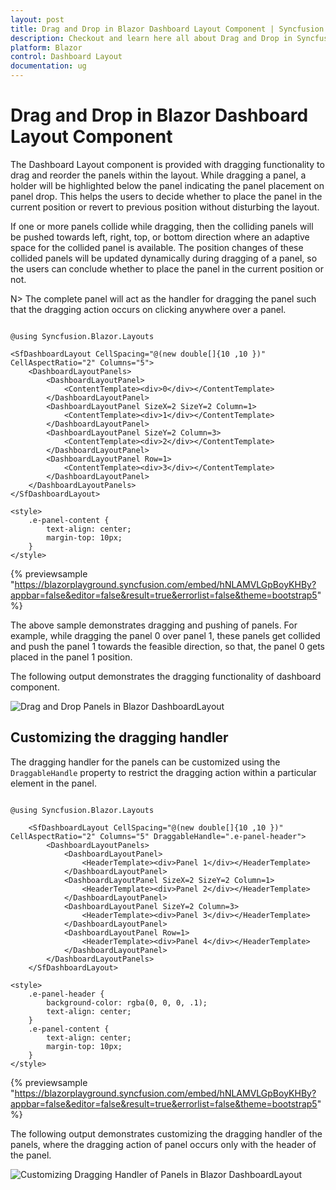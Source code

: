 ```yaml
---
layout: post
title: Drag and Drop in Blazor Dashboard Layout Component | Syncfusion
description: Checkout and learn here all about Drag and Drop in Syncfusion Blazor Dashboard Layout component and more.
platform: Blazor
control: Dashboard Layout
documentation: ug
---
```


# Drag and Drop in Blazor Dashboard Layout Component

The Dashboard Layout component is provided with dragging functionality to drag and reorder the panels within the layout. While dragging a panel, a holder will be highlighted below the panel indicating the panel placement on panel drop. This helps the users to decide whether to place the panel in the current position or revert to previous position without disturbing the layout.

If one or more panels collide while dragging, then the colliding panels will be pushed towards left, right, top, or bottom direction where an adaptive space for the collided panel is available. The position changes of these collided panels will be updated dynamically during dragging of a panel, so the users can conclude whether to place the panel in the current position or not.

N> The complete panel will act as the handler for dragging the panel such that the dragging action occurs on clicking anywhere over a panel.

```cshtml

@using Syncfusion.Blazor.Layouts

<SfDashboardLayout CellSpacing="@(new double[]{10 ,10 })" CellAspectRatio="2" Columns="5">
    <DashboardLayoutPanels>
        <DashboardLayoutPanel>
            <ContentTemplate><div>0</div></ContentTemplate>
        </DashboardLayoutPanel>
        <DashboardLayoutPanel SizeX=2 SizeY=2 Column=1>
            <ContentTemplate><div>1</div></ContentTemplate>
        </DashboardLayoutPanel>
        <DashboardLayoutPanel SizeY=2 Column=3>
            <ContentTemplate><div>2</div></ContentTemplate>
        </DashboardLayoutPanel>
        <DashboardLayoutPanel Row=1>
            <ContentTemplate><div>3</div></ContentTemplate>
        </DashboardLayoutPanel>
    </DashboardLayoutPanels>
</SfDashboardLayout>

<style>
    .e-panel-content {
        text-align: center;
        margin-top: 10px;
    }
</style>

```
{% previewsample "https://blazorplayground.syncfusion.com/embed/hNLAMVLGpBoyKHBy?appbar=false&editor=false&result=true&errorlist=false&theme=bootstrap5" %}

The above sample demonstrates dragging and pushing of panels. For example, while dragging the panel 0 over panel 1, these panels get collided and push the panel 1 towards the feasible direction, so that, the panel 0 gets placed in the panel 1 position.

The following output demonstrates the dragging functionality of dashboard component.

![Drag and Drop Panels in Blazor DashboardLayout](../images/blazor-dashboard-layout-drag-and-drop.gif)

## Customizing the dragging handler

The dragging handler for the panels can be customized using the `DraggableHandle` property to restrict the dragging action within a particular element in the panel.

```cshtml

@using Syncfusion.Blazor.Layouts

    <SfDashboardLayout CellSpacing="@(new double[]{10 ,10 })" CellAspectRatio="2" Columns="5" DraggableHandle=".e-panel-header">
        <DashboardLayoutPanels>
            <DashboardLayoutPanel>
                <HeaderTemplate><div>Panel 1</div></HeaderTemplate>
            </DashboardLayoutPanel>
            <DashboardLayoutPanel SizeX=2 SizeY=2 Column=1>
                <HeaderTemplate><div>Panel 2</div></HeaderTemplate>
            </DashboardLayoutPanel>
            <DashboardLayoutPanel SizeY=2 Column=3>
                <HeaderTemplate><div>Panel 3</div></HeaderTemplate>
            </DashboardLayoutPanel>
            <DashboardLayoutPanel Row=1>
                <HeaderTemplate><div>Panel 4</div></HeaderTemplate>
            </DashboardLayoutPanel>
        </DashboardLayoutPanels>
    </SfDashboardLayout>

<style>
    .e-panel-header {
        background-color: rgba(0, 0, 0, .1);
        text-align: center;
    }
    .e-panel-content {
        text-align: center;
        margin-top: 10px;
    }
</style>

```
{% previewsample "https://blazorplayground.syncfusion.com/embed/hNLAMVLGpBoyKHBy?appbar=false&editor=false&result=true&errorlist=false&theme=bootstrap5" %}

The following output demonstrates customizing the dragging handler of the panels, where the dragging action of panel occurs only with the header of the panel.

![Customizing Dragging Handler of Panels in Blazor DashboardLayout](../images/blazor-dashboard-layout-drag-handler-of-panels.gif)